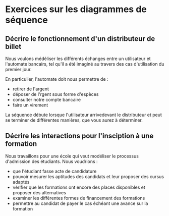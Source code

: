 # Exercices sur les diagrammes de séquence


## Décrire le fonctionnement d'un distributeur de billet

Nous voulons médéliser les différents échanges entre un utilisateur et l'automate bancairs, tel qu'il a été imaginé au travers des cas d'utilisation du premier jour.

En particulier, l'automate doit nous permettre de :
* retirer de l'argent
* déposer de l'rgent sous forme d'espèces
* consulter notre compte bancaire
* faire un virement

La séquence débute lorsque l'utilisateur arrivedevant le distributeur et peut se terminer de différentes manières, que vous aurez à déterminer.  

## Décrire les interactions pour l'insciption à une formation

Nous travaillons pour une école qui veut modéliser le processus d'admission des étudiants. Nous voudrions :
* que l'étudiant fasse acte de candidature
* pouvoir mesurer les aptitudes des candidats et leur proposer des cursus adaptés
* vérifier que les formations ont encore des places disponibles et proposer des alternatives
* examiner les différentes formes de financement des formations
* permettre au candidat de payer le cas échéant une avance sur la formation 